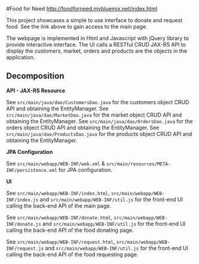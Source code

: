 #Food for Need
http://foodforneed.mybluemix.net/index.html

This project showcases a simple to use interface to donate and request food. See the link above to gain access to the main page. 

The webpage is implemented in Html and Javascript with jQuery library to provide interactive interface. The UI calls a RESTful CRUD JAX-RS API to display the customers, market, orders and products are the objects in the application. 


## Decomposition
**API - JAX-RS Resource**

See `src/main/java/dao/CustomersDao.java` for the customers object CRUD API and obtaining the EntityManager.
See `src/main/java/dao/MarketDao.java` for the market object CRUD API and obtaining the EntityManager.
See `src/main/java/dao/OrdersDao.java` for the orders object CRUD API and obtaining the EntityManager.
See `src/main/java/dao/ProductsDao.java` for the products object CRUD API and obtaining the EntityManager.


**JPA Configuration**

See `src/main/webapp/WEB-INF/web.xml` & `src/main/resources/META-INF/persistence.xml` for JPA configuration.

**UI**

See `src/main/webapp/WEB-INF/index.html`, `src/main/webapp/WEB-INF/index.js` and `src/main/webapp/WEB-INF/util.js` for the front-end UI calling the back-end API of the main page.

See `src/main/webapp/WEB-INF/donate.html`, `src/main/webapp/WEB-INF/donate.js` and `src/main/webapp/WEB-INF/util.js` for the front-end UI calling the back-end API of the food donating page.

See `src/main/webapp/WEB-INF/request.html`, `src/main/webapp/WEB-INF/request.js` and `src/main/webapp/WEB-INF/util.js` for the front-end UI calling the back-end API of the food requesting page.
